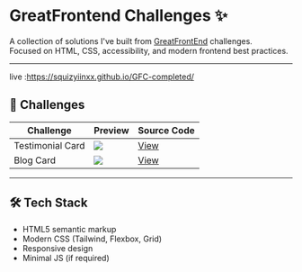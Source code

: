 # GreatFrontend Challenges ✨

A collection of solutions I've built from [GreatFrontEnd](https://greatfrontend.com) challenges.  
Focused on HTML, CSS, accessibility, and modern frontend best practices.

---

live :https://squizyiinxx.github.io/GFC-completed/

## 📂 Challenges

| Challenge | Preview | Source Code |
|----------|---------|-------------|
| Testimonial Card | ![](./screenshots/01-testimonial-card.png) | [View](./challenges/html/testimonial-card/) |
| Blog Card | ![](./screenshots/01-testimonial-card.png) | [View](./challenges/html/blog-card/) |

---

## 🛠️ Tech Stack

- HTML5 semantic markup
- Modern CSS (Tailwind, Flexbox, Grid)
- Responsive design
- Minimal JS (if required)
